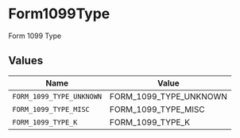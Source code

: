 # Form1099Type

Form 1099 Type


## Values

| Name                     | Value                    |
| ------------------------ | ------------------------ |
| `FORM_1099_TYPE_UNKNOWN` | FORM_1099_TYPE_UNKNOWN   |
| `FORM_1099_TYPE_MISC`    | FORM_1099_TYPE_MISC      |
| `FORM_1099_TYPE_K`       | FORM_1099_TYPE_K         |